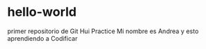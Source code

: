 # hello-world
primer repositorio de Git Hui Practice
Mi nombre es Andrea y esto aprendiendo a Codificar

